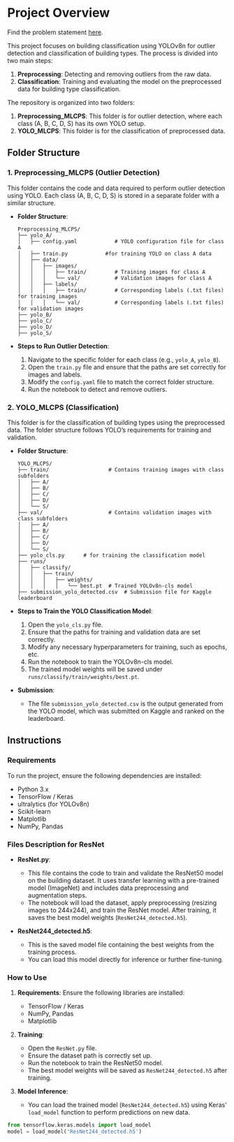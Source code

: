 # Project Overview

Find the problem statement [here](https://github.com/pavankz/Google_Street_View_Building_Classification/tree/master).

This project focuses on building classification using YOLOv8n for outlier detection and classification of building types. The process is divided into two main steps:
1. **Preprocessing**: Detecting and removing outliers from the raw data.
2. **Classification**: Training and evaluating the model on the preprocessed data for building type classification.

The repository is organized into two folders:

1. **Preprocessing_MLCPS**: This folder is for outlier detection, where each class (A, B, C, D, S) has its own YOLO setup.
2. **YOLO_MLCPS**: This folder is for the classification of preprocessed data.

## Folder Structure

### 1. Preprocessing_MLCPS (Outlier Detection)
This folder contains the code and data required to perform outlier detection using YOLO. Each class (A, B, C, D, S) is stored in a separate folder with a similar structure.

- **Folder Structure**:
    ```
    Preprocessing_MLCPS/
    ├── yolo_A/
    │   ├── config.yaml            # YOLO configuration file for class A
    │   ├── train.py            #for training YOLO on class A data
    │   ├── data/
    │   │   ├── images/
    │   │   │   ├── train/         # Training images for class A
    │   │   │   └── val/           # Validation images for class A
    │   │   ├── labels/
    │   │   │   ├── train/         # Corresponding labels (.txt files) for training images
    │   │   │   └── val/           # Corresponding labels (.txt files) for validation images
    ├── yolo_B/
    ├── yolo_C/
    ├── yolo_D/
    ├── yolo_S/
    ```

- **Steps to Run Outlier Detection**:
    1. Navigate to the specific folder for each class (e.g., `yolo_A`, `yolo_B`).
    2. Open the `train.py` file and ensure that the paths are set correctly for images and labels.
    3. Modify the `config.yaml` file to match the correct folder structure.
    4. Run the notebook to detect and remove outliers.

### 2. YOLO_MLCPS (Classification)
This folder is for the classification of building types using the preprocessed data. The folder structure follows YOLO’s requirements for training and validation.

- **Folder Structure**:
    ```
    YOLO_MLCPS/
    ├── train/                   # Contains training images with class subfolders
    │   ├── A/
    │   ├── B/
    │   ├── C/
    │   ├── D/
    │   └── S/
    ├── val/                     # Contains validation images with class subfolders
    │   ├── A/
    │   ├── B/
    │   ├── C/
    │   ├── D/
    │   └── S/
    ├── yolo_cls.py      # for training the classification model
    ├── runs/
    │   ├── classify/
    │   │   ├── train/
    │   │   │   ├── weights/
    │   │   │   │   └── best.pt  # Trained YOLOv8n-cls model
    ├── submission_yolo_detected.csv  # Submission file for Kaggle leaderboard
    ```

- **Steps to Train the YOLO Classification Model**:
    1. Open the `yolo_cls.py` file.
    2. Ensure that the paths for training and validation data are set correctly.
    3. Modify any necessary hyperparameters for training, such as epochs, etc.
    4. Run the notebook to train the YOLOv8n-cls model.
    5. The trained model weights will be saved under `runs/classify/train/weights/best.pt`.

- **Submission**:
    - The file `submission_yolo_detected.csv` is the output generated from the YOLO model, which was submitted on Kaggle and ranked on the leaderboard.

## Instructions

### Requirements

To run the project, ensure the following dependencies are installed:
- Python 3.x
- TensorFlow / Keras
- ultralytics (for YOLOv8n)
- Scikit-learn
- Matplotlib
- NumPy, Pandas

### Files Description for ResNet

- **ResNet.py**:
    - This file contains the code to train and validate the ResNet50 model on the building dataset. It uses transfer learning with a pre-trained model (ImageNet) and includes data preprocessing and augmentation steps.
    - The notebook will load the dataset, apply preprocessing (resizing images to 244x244), and train the ResNet model. After training, it saves the best model weights (`ResNet244_detected.h5`).
    
- **ResNet244_detected.h5**:
    - This is the saved model file containing the best weights from the training process.
    - You can load this model directly for inference or further fine-tuning.

### How to Use

1. **Requirements**:
    Ensure the following libraries are installed:
    - TensorFlow / Keras
    - NumPy, Pandas
    - Matplotlib

2. **Training**:
    - Open the `ResNet.py` file.
    - Ensure the dataset path is correctly set up.
    - Run the notebook to train the ResNet50 model.
    - The best model weights will be saved as `ResNet244_detected.h5` after training.

3. **Model Inference**:
    - You can load the trained model (`ResNet244_detected.h5`) using Keras' `load_model` function to perform predictions on new data.


```python
from tensorflow.keras.models import load_model
model = load_model('ResNet244_detected.h5')

